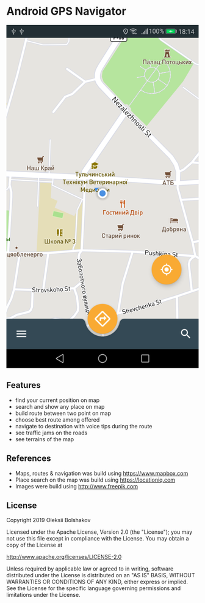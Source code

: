 # Android GPS Navigator

![](resources/image/shots/001.png)

## Features
- find your current position on map
- search and show any place on map
- build route between two point on map
- choose best route among offered
- navigate to destination with voice tips during the route
- see traffic jams on the roads
- see terrains of the map

## References
- Maps, routes & navigation was build using https://www.mapbox.com
- Place search on the map was build using https://locationiq.com
- Images were build using http://www.freepik.com


## License

Copyright 2019 Oleksii Bolshakov

Licensed under the Apache License, Version 2.0 (the "License");
you may not use this file except in compliance with the License.
You may obtain a copy of the License at

http://www.apache.org/licenses/LICENSE-2.0

Unless required by applicable law or agreed to in writing, software
distributed under the License is distributed on an "AS IS" BASIS,
WITHOUT WARRANTIES OR CONDITIONS OF ANY KIND, either express or implied.
See the License for the specific language governing permissions and
limitations under the License.
